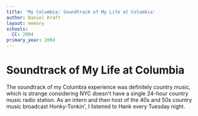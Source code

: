 ```yaml
---
title: 'My Columbia: Soundtrack of My Life at Columbia'
author: Daniel Kraft
layout: memory
schools:
  CC: 2004
primary_year: 2004
---
```

# Soundtrack of My Life at Columbia

The soundtrack of my Columbia experience was definitely country music, which is strange considering NYC doesn't have a single 24-hour country music radio station.  As an intern and then host of the 40s and 50s country music broadcast Honky-Tonkin', I listened to Hank every Tuesday night.
